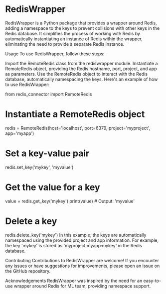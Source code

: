 # RedisWrapper
RedisWrapper is a Python package that provides a wrapper around Redis, adding a namespace to the keys to prevent collisions with other keys in the Redis database. It simplifies the process of working with Redis by automatically instantiating an instance of Redis within the wrapper, eliminating the need to provide a separate Redis instance.

Usage
To use RedisWrapper, follow these steps:

Import the RemoteRedis class from the rediswrapper module.
Instantiate a RemoteRedis object, providing the Redis hostname, port, project, and app as parameters.
Use the RemoteRedis object to interact with the Redis database, automatically namespacing the keys.
Here's an example of how to use RedisWrapper:

from redis_connector import RemoteRedis

# Instantiate a RemoteRedis object
redis = RemoteRedis(host='localhost', port=6379, project='myproject', app='myapp')

# Set a key-value pair
redis.set_key('mykey', 'myvalue')

# Get the value for a key
value = redis.get_key('mykey')
print(value)  # Output: 'myvalue'

# Delete a key
redis.delete_key('mykey')
In this example, the keys are automatically namespaced using the provided project and app information. For example, the key 'mykey' is stored as 'myproject:myapp:mykey' in the Redis database.

Contributing
Contributions to RedisWrapper are welcome! If you encounter any issues or have suggestions for improvements, please open an issue on the GitHub repository.

Acknowledgements
RedisWrapper was inspired by the need for an easy-to-use wrapper around Redis for ML team, providing namespace support.